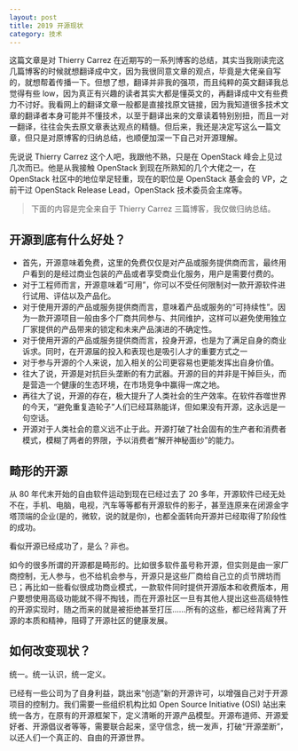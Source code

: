 ```yaml
---
layout: post
title: 2019 开源现状
category: 技术
---
```


这篇文章是对 Thierry Carrez 在近期写的一系列博客的总结，其实当我刚读完这几篇博客的时候就想翻译成中文，因为我很同意文章的观点，毕竟是大佬亲自写的，就想帮着传播一下。但想了想，翻译并非我的强项，而且纯粹的英文翻译我总觉得有些 low，因为真正有兴趣的读者其实大都是懂英文的，再翻译成中文有些费力不讨好。我看网上的翻译文章一般都是直接找原文链接，因为我知道很多技术文章的翻译者本身可能并不懂技术，以至于翻译出来的文章读着特别别扭，而且一对一翻译，往往会失去原文章表达观点的精髓。但后来，我还是决定写这么一篇文章，但只是对原博客的归纳总结，也顺便加深一下自己对开源理解。

先说说 Thierry Carrez 这个人吧，我跟他不熟，只是在 OpenStack 峰会上见过几次而已。他是从我接触 OpenStack 到现在所熟知的几个大佬之一，在 OpenStack 社区中的地位举足轻重，现在的职位是 OpenStack 基金会的 VP，之前干过 OpenStack Release Lead，OpenStack 技术委员会主席等。

> 下面的内容是完全来自于 Thierry Carrez 三篇博客，我仅做归纳总结。

## 开源到底有什么好处？

- 首先，开源意味着免费，这里的免费仅仅是对产品或服务提供商而言，最终用户看到的是经过商业包装的产品或者享受商业化服务，用户是需要付费的。
- 对于工程师而言，开源意味着“可用”，你可以不受任何限制对一款开源软件进行试用、评估以及产品化。
- 对于使用开源的产品或服务提供商而言，意味着产品或服务的“可持续性”。因为一款开源项目一般由多个厂商共同参与、共同维护，这样可以避免使用独立厂家提供的产品带来的锁定和未来产品演进的不确定性。
- 对于使用开源的产品或服务提供商而言，投身开源，也是为了满足自身的商业诉求。同时，在开源届的投入和表现也是吸引人才的重要方式之一
- 对于参与开源的个人来说，加入相关的公司更容易也更能发挥出自身价值。
- 往大了说，开源是对抗巨头垄断的有力武器。开源的目的并非是干掉巨头，而是营造一个健康的生态环境，在市场竞争中赢得一席之地。
- 再往大了说，开源的存在，极大提升了人类社会的生产效率。在软件吞噬世界的今天，“避免重复造轮子”人们已经耳熟能详，但如果没有开源，这永远是一句空话。
- 开源对于人类社会的意义远不止于此。开源打破了社会固有的生产者和消费者模式，模糊了两者的界限，予以消费者“解开神秘面纱”的能力。

## 畸形的开源

从 80 年代末开始的自由软件运动到现在已经过去了 20 多年，开源软件已经无处不在，手机、电脑，电视，汽车等等都有开源软件的影子，甚至连原来在闭源金字塔顶端的企业(是的，微软，说的就是你)，也都全面转向开源并已经取得了阶段性的成功。

看似开源已经成功了，是么？非也。

如今的很多所谓的开源都是畸形的。比如很多软件虽号称开源，但实则是由一家厂商控制，无人参与，也不给机会参与，开源只是这些厂商给自己立的贞节牌坊而已；再比如一些看似很成功商业模式，一款软件同时提供开源版本和收费版本，用户要想使用高级功能就不得不掏钱，而在开源社区一旦有其他人提出这些高级特性的开源实现时，随之而来的就是被拒绝甚至打压……所有的这些，都已经背离了开源的本质和精神，阻碍了开源社区的健康发展。

## 如何改变现状？

统一。统一认识，统一定义。

已经有一些公司为了自身利益，跳出来“创造”新的开源许可，以增强自己对于开源项目的控制力。我们需要一些组织机构比如 Open Source Initiative (OSI) 站出来统一各方，在原有的开源框架下，定义清晰的开源产品模型。开源布道师、开源爱好者、开源倡议者等等，需要联合起来，坚守信念，统一发声，打破“开源垄断”，以还人们一个真正的、自由的开源世界。